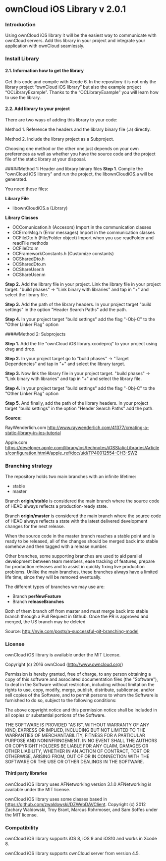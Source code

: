 # ownCloud iOS Library v 2.0.1

### Introduction
Using ownCloud iOS library it will be the easiest way to communicate with ownCloud servers.
Add this library in your project and integrate your application with ownCloud seamlessly.

### Install Library
#### 2.1. Information how to get the library
Get this code and compile with Xcode 6. In the repository it is not only the library project “ownCloud iOS library” but also the example project “OCLibraryExample”. Thanks to the “OCLibraryExample” you will learn how to use the library.
#### 2.2. Add library to your project
There are two ways of adding this library to your code:

Method 1. Reference the headers and the library binary file (.a) directly.

Method 2. Include the library project as a Subproject.

Choosing one method or the other one just depends on your own preferences as well as whether you have the source code and the project file of the static library at your disposal.

#####Method 1: Header and library binary files
__Step 1__.  Compile the "ownCloud iOS library" and run the project, the libownCloudiOS.a will be generated. 

You need these files: 

__Library File__

* libownCloudiOS.a (Library) 

__Library Classes__

* OCComunication.h (Accesors) Import in the communication classes
* OCErrorMsg.h (Error messages) Import in the communication classes
* OCFileDto.h (File/Folder object) Import when you use readFolder and readFile methods
* OCFileDto.m
* OCFrameworkConstants.h (Customize constants)
* OCSharedDto.h 
* OCSharedDto.m
* OCShareUser.h
* OCShareUser.m

__Step 2.__  Add the library file in your project.  Link the library file in your project target. "build phases" -> "Link binary with libraries" and tap in "+" and select the library file.

  
__Step 3.__  Add the path of the library headers. In your project target "build settings" in the option "Header Search Paths" add the path.

__Step 4.__  In your project target "build settings" add the flag "-Obj-C" to the "Other Linker Flag" option


#####Method 2: Subprojects

__Step 1.__ Add the file "ownCloud iOS library.xcodeproj" to your project using drag and drop.


__Step 2.__ In your project target go to "build phases" -> "Target Dependencies" and tap in "+" and select the library target.

__Step 3.__ Now link the library file in your project target. "build phases" -> "Link binary with libraries" and tap in "+" and select the library file.

__Step 4.__ In your project target "build settings" add the flag "-Obj-C" to the "Other Linker Flag" option

__Step 5.__ And finally, add the path of the library headers. In your project target "build settings" in the option "Header Search Paths" add the path.

__Source:__

RayWenderlich.com <http://www.raywenderlich.com/41377/creating-a-static-library-in-ios-tutorial>
 
Apple.com <https://developer.apple.com/library/ios/technotes/iOSStaticLibraries/Articles/configuration.html#/apple_ref/doc/uid/TP40012554-CH3-SW2>

###  Branching strategy

The repository holds two main branches with an infinite lifetime:

- stable
- master

Branch __origin/stable__ is considered the main branch where the source code of HEAD always reflects a production-ready state.

Branch __origin/master__ is considered the main branch where the source code of HEAD always reflects a state with the latest delivered development changes for the next release.

When the source code in the master branch reaches a stable point and is ready to be released, all of the changes should be merged back into stable somehow and then tagged with a release number. 

Other branches, some supporting branches are used to aid parallel development between team members, ease tracking of features, prepare for production releases and to assist in quickly fixing live production problems. Unlike the main branches, these branches always have a limited life time, since they will be removed eventually.

The different types of branches we may use are:

- Branch __perNewFeature__    
- Branch  __releaseBranches__

Both of them branch off from master and must merge back into stable branch through a Pull Request in Github. Once the PR is approved and merged, the US branch may be deleted

Source: http://nvie.com/posts/a-successful-git-branching-model  

###  License

ownCloud iOS library is available under the MIT License. 
 
Copyright (c) 2016 ownCloud (http://www.owncloud.org/)

Permission is hereby granted, free of charge, to any person obtaining a copy
of this software and associated documentation files (the "Software"), to deal
in the Software without restriction, including without limitation the rights
to use, copy, modify, merge, publish, distribute, sublicense, and/or sell
copies of the Software, and to permit persons to whom the Software is
furnished to do so, subject to the following conditions:

The above copyright notice and this permission notice shall be included in
all copies or substantial portions of the Software.

THE SOFTWARE IS PROVIDED "AS IS", WITHOUT WARRANTY OF ANY KIND, EXPRESS OR IMPLIED, INCLUDING BUT NOT LIMITED TO THE WARRANTIES OF MERCHANTABILITY, FITNESS FOR A PARTICULAR PURPOSE AND NONINFRINGEMENT. IN NO EVENT SHALL THE AUTHORS OR COPYRIGHT HOLDERS BE LIABLE FOR ANY CLAIM, DAMAGES OR OTHER LIABILITY, WHETHER IN AN ACTION OF CONTRACT, TORT OR OTHERWISE, ARISING FROM, OUT OF OR IN CONNECTION WITH THE SOFTWARE OR THE USE OR OTHER DEALINGS IN
THE SOFTWARE.

#### Third party libraries

ownCloud iOS library uses AFNetworking version 3.1.0 AFNetworking is available under the MIT license. 

ownCloud iOS library uses some classes based in  https://github.com/zwaldowski/DZWebDAVClient. Copyright (c) 2012 Zachary Waldowski, Troy Brant, Marcus Rohrmoser, and Sam Soffes under the MIT license.


### Compatibility

ownCloud iOS library supports iOS 8, iOS 9 and iOS10 and works in Xcode 8.

ownCloud iOS library supports ownCloud server from version 4.5.
